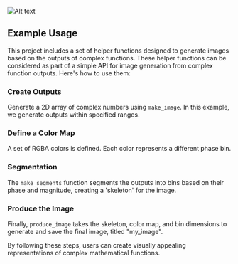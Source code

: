 ![Alt text]([URL_of_image](https://github.com/gametekker/zuu/blob/master/my_image.png) "Example Image")
## Example Usage

This project includes a set of helper functions designed to generate images based on the outputs of complex functions. These helper functions can be considered as part of a simple API for image generation from complex function outputs. Here's how to use them:

### Create Outputs
Generate a 2D array of complex numbers using `make_image`. In this example, we generate outputs within specified ranges.

### Define a Color Map
A set of RGBA colors is defined. Each color represents a different phase bin.

### Segmentation
The `make_segments` function segments the outputs into bins based on their phase and magnitude, creating a 'skeleton' for the image.

### Produce the Image
Finally, `produce_image` takes the skeleton, color map, and bin dimensions to generate and save the final image, titled "my_image".

By following these steps, users can create visually appealing representations of complex mathematical functions.
